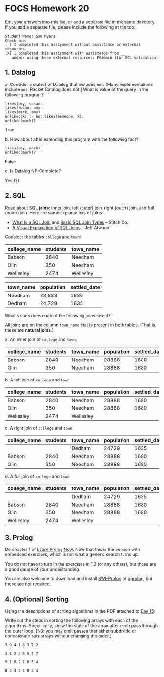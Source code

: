 # FOCS Homework 20

Edit your answers into this file, or add a separate file in the same directory. If you add a separate file, please include the following at the top:

```
Student Name: Sam Myers
Check one:
[ ] I completed this assignment without assistance or external resources.
[X] I completed this assignment with assistance from ___
   and/or using these external resources: PGAdmin (for SQL validation)
```

## 1. Datalog

a. Consider a dialect of Datalog that includes `not`. [Many implementations include `not`. Racket Catalog does not.] What is value of the query in the following program?

```
likes(amy, susan).
likes(susan, amy).
likes(mark, amy).
unliked(X) :- not likes(Someone, X).
unliked(mark)?
```

True

b. How about after extending this program with the following fact?

```
likes(amy, mark).
unliked(mark)?
```

False

c. Is Datalog NP-Complete?

Yes (?)

## 2. SQL

Read about SQL **joins**: inner join, left (outer) join, right (outer) join, and full (outer) join. Here are some explanations of joins:

* [What Is a SQL Join](http://www.sql-join.com) and [Basic SQL Join Types](http://www.sql-join.com/sql-join-types) – Stitch Co.
* [A Visual Explanation of SQL Joins](https://blog.codinghorror.com/a-visual-explanation-of-sql-joins/) – Jeff Atwood

Consider the tables `college` and `town`:

| college_name | students | town_name |
| ------------ | -------- | --------- |
| Babson       | 2840     | Needham   |
| Olin         | 350      | Needham   |
| Wellesley    | 2474     | Wellesley |

| town_name | population | settled_date |
| --------- | ---------- | ------------ |
| Needham   | 28,888     | 1680         |
| Dedham    | 24,729     | 1635         |

What values does each of the following joins select?

 All joins are on the column `town_name` that is present in both tables. (That is, these are **natural joins**.) 

a. An inner join of `college` and `town`.

| college_name | students | town_name | population | settled_date |
| ------------ | -------- | --------- | ---------- | ------------ |
| Babson       | 2840     | Needham   | 28888      | 1680         |
| Olin         | 350      | Needham   | 28888      | 1680         |

b. A left join of `college` and `town`.

| college_name | students | town_name | population | settled_date |
| ------------ | -------- | --------- | ---------- | ------------ |
| Babson       | 2840     | Needham   | 28888      | 1680         |
| Olin         | 350      | Needham   | 28888      | 1680         |
| Wellesley    | 2474     | Wellesley |            |              |

c. A right join of `college` and `town`.

| college_name | students | town_name | population | settled_date |
| ------------ | -------- | --------- | ---------- | ------------ |
|              |          | Dedham    | 24729      | 1635         |
| Babson       | 2840     | Needham   | 28888      | 1680         |
| Olin         | 350      | Needham   | 28888      | 1680         |

d. A full join of `college` and `town`.

| college_name | students | town_name | population | settled_date |
| ------------ | -------- | --------- | ---------- | ------------ |
|              |          | Dedham    | 24729      | 1635         |
| Babson       | 2840     | Needham   | 28888      | 1680         |
| Olin         | 350      | Needham   | 28888      | 1680         |
| Wellesley    | 2474     | Wellesley |            |              |

## 3. Prolog

Do chapter 1 of [Learn Prolog Now](http://lpn.swi-prolog.org/lpnpage.php?pageid=online). Note that this is the version with embedded exercises, which is not what a generic search turns up.

You do not have to turn in the exercises in 1.3 (or any others), but those are a good gauge of your understanding.

You are also welcome to download and install [SWI-Prolog](http://www.swi-prolog.org) or [gprolog](http://www.gprolog.org), but these are not required.

## 4. (Optional) Sorting

Using the descriptions of sorting algorithms in the PDF attached to [Day 15](https://sites.google.com/site/focs16fall/in-class-exercises/day-15-sorting-and-friends):

Write out the steps in sorting the following arrays with each of the algorithms.  Specifically, show the state of the array after each pass through the outer loop.  [NB:  you may omit passes that either subdivide or concatenate sub-arrays without changing the order.]

`3 9 4 1 8 3 7 2`


`3 1 2 4 6 5 2 7`


`9 1 8 2 7 6 5 4`


`8 3 4 3 4 8 3 4`